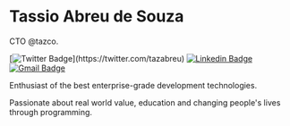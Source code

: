 # Tassio Abreu de Souza

CTO @tazco.

[![Twitter Badge](https://img.shields.io/badge/-@tazabreu_-8f4399?style=flat-square&logo=twitter&logoColor=white&link=https://twitter.com/tazabreu_)](https://twitter.com/tazabreu) 
[![Linkedin Badge](https://img.shields.io/badge/-tazabreu-3096b0?style=flat-square&logo=Linkedin&logoColor=white&link=https://www.linkedin.com/in/tazabreu)](https://www.linkedin.com/in/tazabreu) 
[![Gmail Badge](https://img.shields.io/badge/-tazabreu@gmail.com-525252?style=flat-square&logo=Gmail&logoColor=white&link=mailto:tazabreu@gmail.com)](mailto:tazabreu@gmail.com)

Enthusiast of the best enterprise-grade development technologies.

Passionate about real world value, education and changing people's lives through programming.
